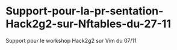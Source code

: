 # Support-pour-la-pr-sentation-Hack2g2-sur-Nftables-du-27-11
Support pour le workshop Hack2g2 sur Vim du 07/11
